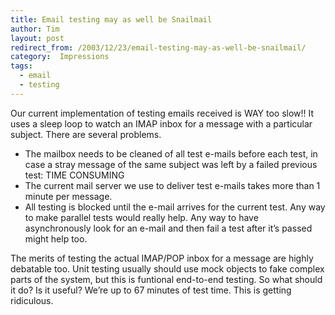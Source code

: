 ```yaml
---
title: Email testing may as well be Snailmail
author: Tim
layout: post
redirect_from: /2003/12/23/email-testing-may-as-well-be-snailmail/
category:  Impressions
tags:
  - email
  - testing
---
```

Our current implementation of testing emails received is WAY too slow!! It uses a sleep loop to watch an IMAP inbox for a message with a particular subject. There are several problems.

  * The mailbox needs to be cleaned of all test e-mails before each test, in case a stray message of the same subject was left by a failed previous test: TIME CONSUMING
  * The current mail server we use to deliver test e-mails takes more than 1 minute per message.
  * All testing is blocked until the e-mail arrives for the current test. Any way to make parallel tests would really help. Any way to have asynchronously look for an e-mail and then fail a test after it&#8217;s passed might help too.

The merits of testing the actual IMAP/POP inbox for a message are highly debatable too. Unit testing usually should use mock objects to fake complex parts of the system, but this is funtional end-to-end testing. So what should it do? Is it useful? We&#8217;re up to 67 minutes of test time. This is getting ridiculous.
